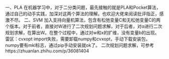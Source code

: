 一、PLA
在机器学习中，对于二分类问题，最先接触的就是PLA和Pocket算法，通过自己的动手实践，加深对这两个算法的理解。也欢迎大佬来阅读批评指正，感激不尽。
二、SVM
加入支持向量机算法，包含有松弛变量C和无松弛变量C的两个版本。对于前者，直接对W进行了二次规划问题求解，对于后者，对α进行二次规划求解，在算出W。在整个过程中，通过对w和x的扩维，没有变量b的出现。
雷区：cvxopt import失败，需要卸载numpy和cvxopt，手动下载安装包，numpy要有mkl标志，通过pip手动安装就ok了。
二次规划问题求解，可参考https://zhuanlan.zhihu.com/p/36081404